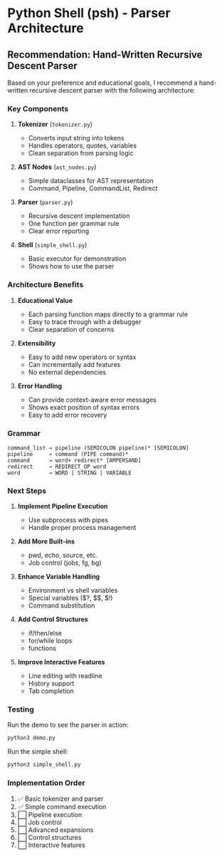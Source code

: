 # Python Shell (psh) - Parser Architecture

## Recommendation: Hand-Written Recursive Descent Parser

Based on your preference and educational goals, I recommend a hand-written recursive descent parser with the following architecture:

### Key Components

1. **Tokenizer** (`tokenizer.py`)
   - Converts input string into tokens
   - Handles operators, quotes, variables
   - Clean separation from parsing logic

2. **AST Nodes** (`ast_nodes.py`)
   - Simple dataclasses for AST representation
   - Command, Pipeline, CommandList, Redirect

3. **Parser** (`parser.py`)
   - Recursive descent implementation
   - One function per grammar rule
   - Clear error reporting

4. **Shell** (`simple_shell.py`)
   - Basic executor for demonstration
   - Shows how to use the parser

### Architecture Benefits

1. **Educational Value**
   - Each parsing function maps directly to a grammar rule
   - Easy to trace through with a debugger
   - Clear separation of concerns

2. **Extensibility**
   - Easy to add new operators or syntax
   - Can incrementally add features
   - No external dependencies

3. **Error Handling**
   - Can provide context-aware error messages
   - Shows exact position of syntax errors
   - Easy to add error recovery

### Grammar

```
command_list → pipeline (SEMICOLON pipeline)* [SEMICOLON]
pipeline     → command (PIPE command)*
command      → word+ redirect* [AMPERSAND]
redirect     → REDIRECT_OP word
word         → WORD | STRING | VARIABLE
```

### Next Steps

1. **Implement Pipeline Execution**
   - Use subprocess with pipes
   - Handle proper process management

2. **Add More Built-ins**
   - pwd, echo, source, etc.
   - Job control (jobs, fg, bg)

3. **Enhance Variable Handling**
   - Environment vs shell variables
   - Special variables ($?, $$, $!)
   - Command substitution

4. **Add Control Structures**
   - if/then/else
   - for/while loops
   - functions

5. **Improve Interactive Features**
   - Line editing with readline
   - History support
   - Tab completion

### Testing

Run the demo to see the parser in action:
```bash
python3 demo.py
```

Run the simple shell:
```bash
python3 simple_shell.py
```

### Implementation Order

1. ✅ Basic tokenizer and parser
2. ✅ Simple command execution
3. ⬜ Pipeline execution
4. ⬜ Job control
5. ⬜ Advanced expansions
6. ⬜ Control structures
7. ⬜ Interactive features